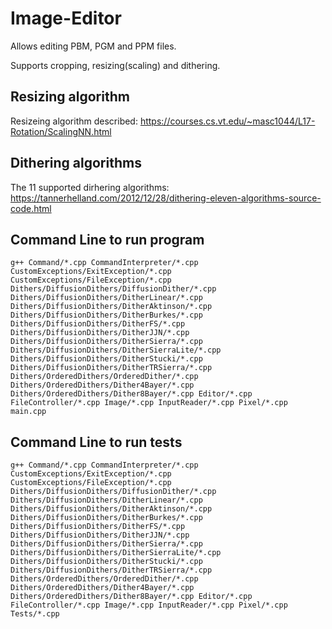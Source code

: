 # Image-Editor
Allows editing PBM, PGM and PPM files.

Supports cropping, resizing(scaling) and dithering.

## Resizing algorithm
Resizeing algorithm described: https://courses.cs.vt.edu/~masc1044/L17-Rotation/ScalingNN.html

## Dithering algorithms
The 11 supported dirhering algorithms: https://tannerhelland.com/2012/12/28/dithering-eleven-algorithms-source-code.html

## Command Line to run program
```
g++ Command/*.cpp CommandInterpreter/*.cpp CustomExceptions/ExitException/*.cpp CustomExceptions/FileException/*.cpp Dithers/DiffusionDithers/DiffusionDither/*.cpp Dithers/DiffusionDithers/DitherLinear/*.cpp Dithers/DiffusionDithers/DitherAktinson/*.cpp Dithers/DiffusionDithers/DitherBurkes/*.cpp Dithers/DiffusionDithers/DitherFS/*.cpp Dithers/DiffusionDithers/DitherJJN/*.cpp Dithers/DiffusionDithers/DitherSierra/*.cpp Dithers/DiffusionDithers/DitherSierraLite/*.cpp Dithers/DiffusionDithers/DitherStucki/*.cpp Dithers/DiffusionDithers/DitherTRSierra/*.cpp Dithers/OrderedDithers/OrderedDither/*.cpp Dithers/OrderedDithers/Dither4Bayer/*.cpp Dithers/OrderedDithers/Dither8Bayer/*.cpp Editor/*.cpp FileController/*.cpp Image/*.cpp InputReader/*.cpp Pixel/*.cpp main.cpp
```

## Command Line to run tests
```
g++ Command/*.cpp CommandInterpreter/*.cpp CustomExceptions/ExitException/*.cpp CustomExceptions/FileException/*.cpp Dithers/DiffusionDithers/DiffusionDither/*.cpp Dithers/DiffusionDithers/DitherLinear/*.cpp Dithers/DiffusionDithers/DitherAktinson/*.cpp Dithers/DiffusionDithers/DitherBurkes/*.cpp Dithers/DiffusionDithers/DitherFS/*.cpp Dithers/DiffusionDithers/DitherJJN/*.cpp Dithers/DiffusionDithers/DitherSierra/*.cpp Dithers/DiffusionDithers/DitherSierraLite/*.cpp Dithers/DiffusionDithers/DitherStucki/*.cpp Dithers/DiffusionDithers/DitherTRSierra/*.cpp Dithers/OrderedDithers/OrderedDither/*.cpp Dithers/OrderedDithers/Dither4Bayer/*.cpp Dithers/OrderedDithers/Dither8Bayer/*.cpp Editor/*.cpp FileController/*.cpp Image/*.cpp InputReader/*.cpp Pixel/*.cpp Tests/*.cpp
```
